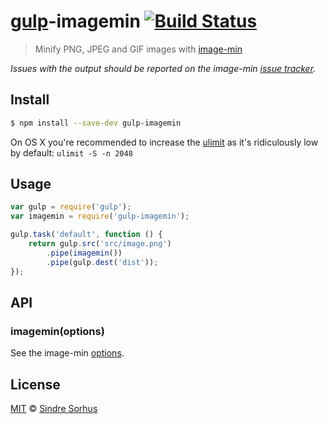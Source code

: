 # [gulp](http://gulpjs.com)-imagemin [![Build Status](https://travis-ci.org/sindresorhus/gulp-imagemin.svg?branch=master)](https://travis-ci.org/sindresorhus/gulp-imagemin)

> Minify PNG, JPEG and GIF images with [image-min](https://github.com/kevva/image-min)

*Issues with the output should be reported on the image-min [issue tracker](https://github.com/kevva/image-min/issues).*


## Install

```bash
$ npm install --save-dev gulp-imagemin
```

On OS X you're recommended to increase the [ulimit](http://superuser.com/a/443168/6877) as it's ridiculously low by default: `ulimit -S -n 2048`


## Usage

```js
var gulp = require('gulp');
var imagemin = require('gulp-imagemin');

gulp.task('default', function () {
	return gulp.src('src/image.png')
		.pipe(imagemin())
		.pipe(gulp.dest('dist'));
});
```


## API

### imagemin(options)

See the image-min [options](https://github.com/kevva/image-min#options).


## License

[MIT](http://opensource.org/licenses/MIT) © [Sindre Sorhus](http://sindresorhus.com)
